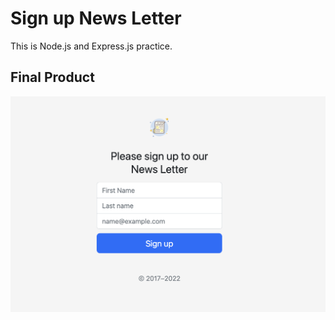 # Sign up News Letter

This is Node.js and Express.js practice.

## Final Product

!["For Desktop"](https://github.com/CarlSmoky/signup_news_letter/blob/main/docs/signup%20news%20letter.png?raw=true)

